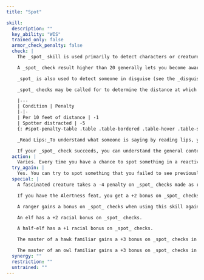 ```yaml
---
title: "Spot"

skill:
  description: ""
  key_ability: "WIS"
  trained_only: false
  armor_check_penalty: false
  check: |
    The _spot_ skill is used primarily to detect characters or creatures who are hiding. Typically, your _spot_ check is opposed by the _hide_ check of the creature trying not to be seen. Sometimes a creature isn't intentionally hiding but is still difficult to see, so a successful _spot_ check is necessary to notice it.

    A _spot_ check result higher than 20 generally lets you become aware of an invisible creature near you, though you can't actually see it.

    _spot_ is also used to detect someone in disguise (see the _disguise_ skill), and to read lips when you can't hear or understand what someone is saying.

    _spot_ checks may be called for to determine the distance at which an encounter begins. A penalty applies on such checks, depending on the distance between the two individuals or groups, and an additional penalty may apply if the character making the _spot_ check is distracted (not concentrating on being observant).

    |---
    | Condition | Penalty
    |-|-
    | Per 10 feet of distance | -1
    | Spotter distracted | -5
    {: #spot-penalty-table .table .table-bordered .table-hover .table-striped data-caption="Table: Spot Check Penalties" }

    _Read Lips:_To understand what someone is saying by reading lips, you must be within 30 feet of the speaker, be able to see him or her speak, and understand the speaker's language. (This use of the skill is language-dependent.) The base DC is 15, but it increases for complex speech or an inarticulate speaker. You must maintain a line of sight to the lips being read.

    If your _spot_ check succeeds, you can understand the general content of a minute's worth of speaking, but you usually still miss certain details. If the check fails by 4 or less, you can't read the speaker's lips. If the check fails by 5 or more, you draw some incorrect conclusion about the speech. The check is rolled secretly in this case, so that you don't know whether you succeeded or missed by 5.
  action: |
    Varies. Every time you have a chance to spot something in a reactive manner you can make a _spot_ check without using an action. Trying to spot something you failed to see previously is a move action. To read lips, you must concentrate for a full minute before making a _spot_ check, and you can't perform any other action (other than moving at up to half speed) during this minute.
  try_again: |
    Yes. You can try to spot something that you failed to see previously at no penalty. You can attempt to read lips once per minute.
  special: |
    A fascinated creature takes a -4 penalty on _spot_ checks made as reactions.

    If you have the Alertness feat, you get a +2 bonus on _spot_ checks.

    A ranger gains a bonus on _spot_ checks when using this skill against a favored enemy.

    An elf has a +2 racial bonus on _spot_ checks.

    A half-elf has a +1 racial bonus on _spot_ checks.

    The master of a hawk familiar gains a +3 bonus on _spot_ checks in daylight or other lighted areas.

    The master of an owl familiar gains a +3 bonus on _spot_ checks in shadowy or other darkened areas.
  synergy: ""
  restriction: ""
  untrained: ""
---
```

